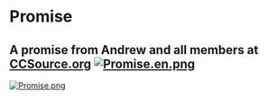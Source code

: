 # Promise
A promise from Andrew and all members at [CCSource.org](http://ccsource.org)
[![Promise.en.png](Promise.en.png)](Promise.en.pdf)
---
[![Promise.png](Promise.png)](Promise.pdf)
